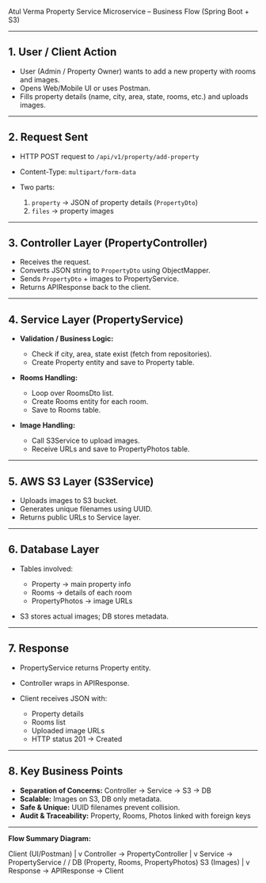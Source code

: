Atul Verma
Property Service Microservice – Business Flow (Spring Boot + S3)

---

## 1. User / Client Action

* User (Admin / Property Owner) wants to add a new property with rooms and images.
* Opens Web/Mobile UI or uses Postman.
* Fills property details (name, city, area, state, rooms, etc.) and uploads images.

---

## 2. Request Sent

* HTTP POST request to `/api/v1/property/add-property`
* Content-Type: `multipart/form-data`
* Two parts:

  1. `property` → JSON of property details (`PropertyDto`)
  2. `files` → property images

---

## 3. Controller Layer (PropertyController)

* Receives the request.
* Converts JSON string to `PropertyDto` using ObjectMapper.
* Sends `PropertyDto` + images to PropertyService.
* Returns APIResponse back to the client.

---

## 4. Service Layer (PropertyService)

* **Validation / Business Logic:**

  * Check if city, area, state exist (fetch from repositories).
  * Create Property entity and save to Property table.
* **Rooms Handling:**

  * Loop over RoomsDto list.
  * Create Rooms entity for each room.
  * Save to Rooms table.
* **Image Handling:**

  * Call S3Service to upload images.
  * Receive URLs and save to PropertyPhotos table.

---

## 5. AWS S3 Layer (S3Service)

* Uploads images to S3 bucket.
* Generates unique filenames using UUID.
* Returns public URLs to Service layer.

---

## 6. Database Layer

* Tables involved:

  * Property → main property info
  * Rooms → details of each room
  * PropertyPhotos → image URLs
* S3 stores actual images; DB stores metadata.

---

## 7. Response

* PropertyService returns Property entity.
* Controller wraps in APIResponse.
* Client receives JSON with:

  * Property details
  * Rooms list
  * Uploaded image URLs
  * HTTP status 201 → Created

---

## 8. Key Business Points

* **Separation of Concerns:** Controller → Service → S3 → DB
* **Scalable:** Images on S3, DB only metadata.
* **Safe & Unique:** UUID filenames prevent collision.
* **Audit & Traceability:** Property, Rooms, Photos linked with foreign keys

---

**Flow Summary Diagram:**

Client (UI/Postman)
|
v
Controller → PropertyController
|
v
Service → PropertyService
/&#x20;
/  &#x20;
DB (Property, Rooms, PropertyPhotos)   S3 (Images)
|
v
Response → APIResponse → Client
